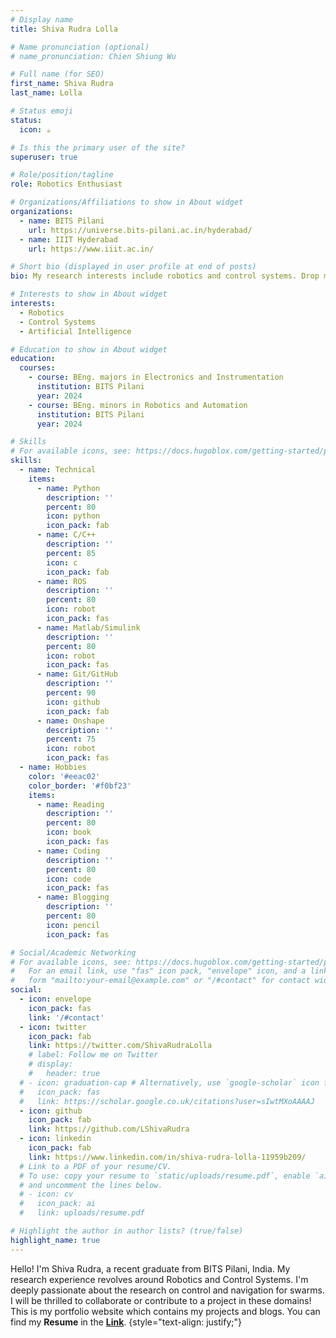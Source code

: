 ```yaml
---
# Display name
title: Shiva Rudra Lolla

# Name pronunciation (optional)
# name_pronunciation: Chien Shiung Wu

# Full name (for SEO)
first_name: Shiva Rudra
last_name: Lolla

# Status emoji
status:
  icon: ☕️

# Is this the primary user of the site?
superuser: true

# Role/position/tagline
role: Robotics Enthusiast

# Organizations/Affiliations to show in About widget
organizations:
  - name: BITS Pilani
    url: https://universe.bits-pilani.ac.in/hyderabad/
  - name: IIIT Hyderabad
    url: https://www.iiit.ac.in/

# Short bio (displayed in user profile at end of posts)
bio: My research interests include robotics and control systems. Drop me a message if you want to connect!

# Interests to show in About widget
interests:
  - Robotics
  - Control Systems
  - Artificial Intelligence

# Education to show in About widget
education:
  courses:
    - course: BEng. majors in Electronics and Instrumentation
      institution: BITS Pilani
      year: 2024
    - course: BEng. minors in Robotics and Automation
      institution: BITS Pilani
      year: 2024

# Skills
# For available icons, see: https://docs.hugoblox.com/getting-started/page-builder/#icons
skills:
  - name: Technical
    items:
      - name: Python
        description: ''
        percent: 80
        icon: python
        icon_pack: fab
      - name: C/C++
        description: ''
        percent: 85
        icon: c
        icon_pack: fab
      - name: ROS
        description: ''
        percent: 80
        icon: robot
        icon_pack: fas
      - name: Matlab/Simulink
        description: ''
        percent: 80
        icon: robot
        icon_pack: fas
      - name: Git/GitHub
        description: ''
        percent: 90
        icon: github
        icon_pack: fab
      - name: Onshape
        description: ''
        percent: 75
        icon: robot
        icon_pack: fas
  - name: Hobbies
    color: '#eeac02'
    color_border: '#f0bf23'
    items:
      - name: Reading
        description: ''
        percent: 80
        icon: book
        icon_pack: fas
      - name: Coding
        description: ''
        percent: 80
        icon: code
        icon_pack: fas
      - name: Blogging
        description: ''
        percent: 80
        icon: pencil
        icon_pack: fas

# Social/Academic Networking
# For available icons, see: https://docs.hugoblox.com/getting-started/page-builder/#icons
#   For an email link, use "fas" icon pack, "envelope" icon, and a link in the
#   form "mailto:your-email@example.com" or "/#contact" for contact widget.
social:
  - icon: envelope
    icon_pack: fas
    link: '/#contact'
  - icon: twitter
    icon_pack: fab
    link: https://twitter.com/ShivaRudraLolla
    # label: Follow me on Twitter
    # display:
    #   header: true
  # - icon: graduation-cap # Alternatively, use `google-scholar` icon from `ai` icon pack
  #   icon_pack: fas
  #   link: https://scholar.google.co.uk/citations?user=sIwtMXoAAAAJ
  - icon: github
    icon_pack: fab
    link: https://github.com/LShivaRudra
  - icon: linkedin
    icon_pack: fab
    link: https://www.linkedin.com/in/shiva-rudra-lolla-11959b209/
  # Link to a PDF of your resume/CV.
  # To use: copy your resume to `static/uploads/resume.pdf`, enable `ai` icons in `params.yaml`,
  # and uncomment the lines below.
  # - icon: cv
  #   icon_pack: ai
  #   link: uploads/resume.pdf

# Highlight the author in author lists? (true/false)
highlight_name: true
---
```


Hello! I'm Shiva Rudra, a recent graduate from BITS Pilani, India. My research experience revolves around Robotics and Control Systems. I'm deeply passionate about the research on control and navigation for swarms. I will be thrilled to collaborate or contribute to a project in these domains! 
This is my portfolio website which contains my projects and blogs. You can find my **Resume** in the **[Link](https://drive.google.com/file/d/1c4oq_0obwb4blf0tESq8TKYEiRHNBWjc/view?usp=sharing)**.
{style="text-align: justify;"}
